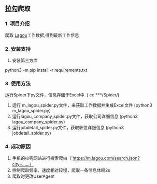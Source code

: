##  [拉勾](http://www.lagou.com/)爬取


### 1. 项目介绍

爬取 [Lagou](www.lagou.com)工作数据,得到最新工作信息 


### 2. 安装支持

1. 安装第三方库

python3 -m pip install -r requirements.txt

### 3. 使用方法

运行Spider下py文件，信息存储于Excel中.    ( cd ***/Spider/)

1. 运行 m_lagou_spider.py文件，来获取工作数据并生成Excel文件 (python3 m_lagou_spider.py)
2. 运行lagou_company_spider.py文件，获取公司详细信息 (python3 lagou_company_spider.py)
3. 运行jobdetail_spider.py文件，获取职位详细信息 (python3 jobdetail_spider.py)

### 4. 成功原因
1. 手机的拉钩网站进行搜索爬虫（'https://m.lagou.com/search.json?city=……）
2. 控制爬取频率，速度相对较慢，爬取一条信息休眠2s
3. 爬取时更改UserAgent


